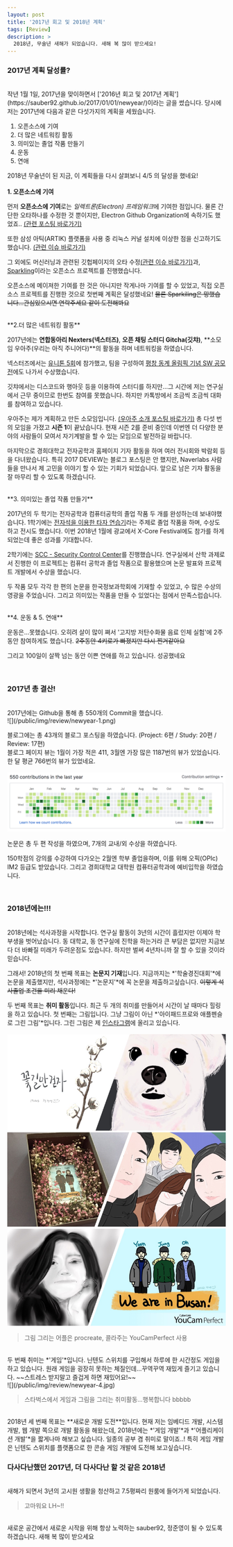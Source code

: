 ```yaml
---
layout: post
title: '2017년 회고 및 2018년 계획'
tags: [Review]
description: >
  2018년, 무술년 새해가 되었습니다. 새해 복 많이 받으세요!
---
```


### 2017년 계획 달성률?  
<br/>
작년 1월 1일, 2017년을 맞이하면서 ['2016년 회고 및 2017년 계획'](https://sauber92.github.io/2017/01/01/newyear/)이라는 글을 썼습니다. 당시에 저는 2017년에 다음과 같은 다섯가지의 계획을 세웠습니다.  

1. 오픈소스에 기여  
2. 더 많은 네트워킹 활동  
3. 의미있는 졸업 작품 만들기  
4. 운동  
5. 연애  

2018년 무술년이 된 지금, 이 계획들을 다시 살펴보니 4/5 의 달성을 했네요!  
<br/>
**1. 오픈소스에 기여**  

먼저 **오픈소스에 기여**로는 *일렉트론(Electron) 프레임워크*에 기여한 점입니다. 물론 간단한 오타하나를 수정한 것 뿐이지만, Electron Github Organization에 속하기도 했었죠.. [(관련 포스팅 바로가기)](https://sauber92.github.io/2017/07/12/electron/)  

또한 삼성 아틱(ARTIK) 플랫폼을 사용 중 리눅스 커널 설치에 이상한 점을 신고하기도 했습니다. [(관련 이슈 바로가기)](https://github.com/SamsungARTIK/linux-artik/issues/3)  

그 외에도 머신러닝과 관련된 깃헙페이지의 오타 수정[(관련 이슈 바로가기)](https://github.com/norman3/prml/pull/6)과, [Sparkling](https://github.com/sauber92/Sparkling)이라는 오픈소스 프로젝트를 진행했습니다.  

오픈소스에 메이져한 기여를 한 것은 아니지만 작게나마 기여를 할 수 있었고, 직접 오픈소스 프로젝트를 진행한 것으로 첫번째 계획은 달성했네요! ~~물론 Sparkiling은 망했습니다...관심있으시면 연락주세요 같이 도전해봐요~~  

<br/>
**2.더 많은 네트워킹 활동**  

2017년에는 **연합동아리 Nexters(넥스터즈)**, **오픈 채팅 스터디 Gitcha(깃챠)**, **소모임 우아주(우리는 아직 주니어다)**의 활동을 하며 네트워킹을 하였습니다.  

넥스터즈에서는 [유니톤 5회](https://sauber92.github.io/2017/08/01/unithon7team/)에 참가했고, 팀을 구성하여 [평창 동계 올림픽 기념 SW 공모전](https://sauber92.github.io/2017/12/27/nolza/)에도 나가서 수상했습니다.  

깃챠에서는 디스코드와 행아웃 등을 이용하여 스터디를 하지만...그 시간에 저는 연구실에서 근무 중이므로 한번도 참여를 못했습니다. 하지만 카톡방에서 조금씩 조금씩 대화를 참여하고 있습니다.  

우아주는 제가 계획하고 만든 소모임입니다. [(우아주 소개 포스팅 바로가기)](https://sauber92.github.io/2017/07/17/wooajoo/) 총 다섯 번의 모임을 가졌고 **시즌 1**이 끝났습니다. 현재 시즌 2를 준비 중인데 이번엔 더 다양한 분야의 사람들이 모여서 자기계발을 할 수 있는 모임으로 발전하길 바랍니다.  

마지막으로 경희대학교 전자공학과 홈페이지 기자 활동을 하며 여러 전시회와 박람회 등을 다녀왔습니다. 특히 2017 DEVIEW는  블로그 포스팅은 안 했지만, Naverlabs 사람들을 만나서 제 고민을 이야기 할 수 있는 기회가 되었습니다. 앞으로 남은 기자 활동을 잘 마무리 할 수 있도록 하겠습니다.  

<br/>
**3. 의미있는 졸업 작품 만들기**  

2017년의 두 학기는 전자공학과 컴퓨터공학의 졸업 작품 두 개를 완성하는데 보내야했습니다. 1학기에는 [전자석을 이용한 타자 연습기](https://sauber92.github.io/2017/06/07/graduation-project/)라는 주제로 졸업 작품을 하며, 수상도 하고 전시도 했습니다. 이번 2018년 1월에 광교에서 X-Core Festival에도 참가를 하게 되었는데 좋은 성과를 기대합니다.  

2학기에는 [SCC - Security Control Center](https://sauber92.github.io/2017/12/28/scc/)를 진행했습니다. 연구실에서 산학 과제로서 진행한 이 프로젝트는 컴퓨터 공학과 졸업 작품으로 활용했으며 논문 발표와 프로젝트 개발에서 수상을 했습니다.  

두 작품 모두 각각 한 편의 논문을 한국정보과학회에 기재할 수 있었고, 수 많은 수상의 영광을 주었습니다. 그리고 의미있는 작품을 만들 수 있었다는 점에서 만족스럽습니다.  

<br/>
**4. 운동 & 5. 연애**  

운동은...못했습니다. 오히려 살이 많이 쪄서 '고지방 저탄수화물 음료 인체 실험'에 2주동안 참여하게도 했습니다. ~~2주동안 4키로가 빠졌지만 다시 찐거같아요~~  

그리고 100일이 살짝 넘는 동안 이쁜 연애를 하고 있습니다. 성공했네요  

<br/>  

### 2017년 총 결산!  
<br/>
2017년에는 Github을 통해 총 550개의 Commit을 했습니다.  
<br/>
![](/public/img/review/newyear-1.png)  

블로그에는 총 43개의 블로그 포스팅을 하였습니다. (Project: 6편 / Study: 20편 / Review: 17편)  
블로그 페이지 뷰는 1월이 가장 적은 411, 3월엔 가장 많은 1187번의 뷰가 있었습니다. 한 달 평균 766번의 뷰가 있었네요.  
<br/>
![](/public/img/review/newyear-1.png)  

논문은 총 두 편 작성을 하였으며, 7개의 교내/외 수상을 하였습니다.  

150학점의 강의를 수강하여 다가오는 2월엔 학부 졸업을하며, 이를 위해 오픽(OPIc) IM2 등급도 받았습니다. 그리고 경희대학교 대학원 컴퓨터공학과에 예비입학을 하였습니다.  

<br/>

### 2018년에는!!!  
<br/>
2018년에는 석사과정을 시작합니다. 연구실 활동이 3년의 시간이 흘렀지만 이제야 학부생을 벗어났습니다. 동 대학교, 동 연구실에 진학을 하는거라 큰 부담은 없지만 지금보다 더 바빠질 미래가 두려운점도 있습니다. 하지만 벌써 4년차니까 잘 할 수 있을 것이라 믿습니다.  

그래서! 2018년의 첫 번째 목표는 **논문지 기재**입니다. 지금까지는 *'학술경진대회'*에 논문을 제출했지만, 석사과정에는 *'논문지'*에 꼭 논문을 제출하고싶습니다. ~~이렇게 석사졸업 조건을 미리 채운다!~~  

두 번째 목표는 **취미 활동**입니다. 최근 두 개의 취미를 만들어서 시간이 날 때마다 힐링을 하고 있습니다. 첫 번째는 그림입니다. 그냥 그림이 아닌 *'아이패드프로와 애플펜슬로 그린 그림'*입니다. 그린 그림은 제 [인스타그램](https://www.instagram.com/sauber92/)에 올리고 있습니다.  
<br/>
![](/public/img/review/newyear-3.JPG)  

> 그림 그리는 어플은 procreate, 콜라주는 YouCamPerfect 사용  

<br/>
두 번째 취미는 *'게임'*입니다. 닌텐도 스위치를 구입해서 하루에 한 시간정도 게임을 하고 있습니다. 원래 게임을 굉장히 못하는 체질인데...꾸역꾸역 재밌게 즐기고 있습니다. ~~스트레스 받지말고 즐겁게 하면 재밌어요!~~  
<br/>
![](/public/img/review/newyear-4.jpg)  

> 스타벅스에서 게임과 그림을 그리는 취미활동...행복합니다 bbbbb  

<br/>
2018년 세 번째 목표는 **새로운 개발 도전**입니다. 현재 저는 임베디드 개발, 시스템 개발, 웹 개발 쪽으로 개발 활동을 해왔는데, 2018년에는 *'게임 개발'*과 *'어플리케이션 개발'*을 짧게나마 해보고 싶습니다. 일종의 공부 겸 취미로 말이죠..! 특히 게임 개발은 닌텐도 스위치를 플랫폼으로 한 콘솔 게임 개발에 도전해 보고싶습니다.  

<br/>

### 다사다난했던 2017년, 더 다사다난 할 것 같은 2018년  
<br/>
새해가 되면서 3년의 고시원 생활을 청산하고 7.5평짜리 원룸에 들어가게 되었습니다.  

> 고마워요 LH~!!  

<br/>
새로운 공간에서 새로운 시작을 위해 항상 노력하는 sauber92, 정준영이 될 수 있도록 하겠습니다. 새해 복 많이 받으세요